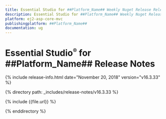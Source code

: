 ```yaml
---
title: Essential Studio for ##Platform_Name## Weekly Nuget Release Release Notes  
description: Essential Studio for ##Platform_Name## Weekly Nuget Release Release Notes  
platform: ej2-asp-core-mvc
publishingplatform: ##Platform_Name##
documentation: ug
---
```


# Essential Studio<sup style="font-size:70%">&reg;</sup> for  ##Platform_Name##  Release Notes  

{% include release-info.html date="November 20, 2018"   version="v16.3.33"  %} 

{% directory path: _includes/release-notes/v16.3.33 %}

{% include {{file.url}} %}

{% enddirectory %}
